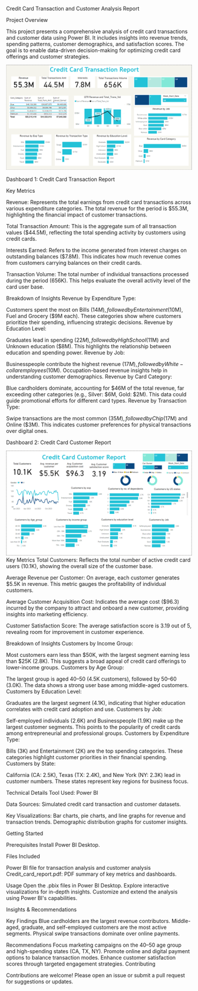Credit Card Transaction and Customer Analysis Report

Project Overview

This project presents a comprehensive analysis of credit card transactions and customer data using Power BI. It includes insights into revenue trends, spending patterns, customer demographics, and satisfaction scores. The goal is to enable data-driven decision-making for optimizing credit card offerings and customer strategies.


![Screenshot](SS.png)





Dashboard 1: Credit Card Transaction Report

Key Metrics

Revenue:
Represents the total earnings from credit card transactions across various expenditure categories. The total revenue for the period is $55.3M, highlighting the financial impact of customer transactions.

Total Transaction Amount:
This is the aggregate sum of all transaction values ($44.5M), reflecting the total spending activity by customers using credit cards.

Interests Earned:
Refers to the income generated from interest charges on outstanding balances ($7.8M). This indicates how much revenue comes from customers carrying balances on their credit cards.

Transaction Volume:
The total number of individual transactions processed during the period (656K). This helps evaluate the overall activity level of the card user base.

Breakdown of Insights
Revenue by Expenditure Type:

Customers spent the most on Bills ($14M), followed by Entertainment ($10M), Fuel and Grocery ($9M each).
These categories show where customers prioritize their spending, influencing strategic decisions.
Revenue by Education Level:

Graduates lead in spending ($22M), followed by High School ($11M) and Unknown education ($8M).
This highlights the relationship between education and spending power.
Revenue by Job:

Businesspeople contribute the highest revenue ($17M), followed by White-collar employees ($10M).
Occupation-based revenue insights help in understanding customer demographics.
Revenue by Card Category:

Blue cardholders dominate, accounting for $46M of the total revenue, far exceeding other categories (e.g., Silver: $6M, Gold: $2M).
This data could guide promotional efforts for different card types.
Revenue by Transaction Type:

Swipe transactions are the most common ($35M), followed by Chip ($17M) and Online ($3M).
This indicates customer preferences for physical transactions over digital ones.





Dashboard 2: Credit Card Customer Report


![Screenshot](Customers_DB.png)
Key Metrics
Total Customers:
Reflects the total number of active credit card users (10.1K), showing the overall size of the customer base.

Average Revenue per Customer:
On average, each customer generates $5.5K in revenue. This metric gauges the profitability of individual customers.

Average Customer Acquisition Cost:
Indicates the average cost ($96.3) incurred by the company to attract and onboard a new customer, providing insights into marketing efficiency.

Customer Satisfaction Score:
The average satisfaction score is 3.19 out of 5, revealing room for improvement in customer experience.

Breakdown of Insights
Customers by Income Group:

Most customers earn less than $50K, with the largest segment earning less than $25K (2.8K).
This suggests a broad appeal of credit card offerings to lower-income groups.
Customers by Age Group:

The largest group is aged 40–50 (4.5K customers), followed by 50–60 (3.0K).
The data shows a strong user base among middle-aged customers.
Customers by Education Level:

Graduates are the largest segment (4.1K), indicating that higher education correlates with credit card adoption and use.
Customers by Job:

Self-employed individuals (2.6K) and Businesspeople (1.9K) make up the largest customer segments.
This points to the popularity of credit cards among entrepreneurial and professional groups.
Customers by Expenditure Type:

Bills (3K) and Entertainment (2K) are the top spending categories.
These categories highlight customer priorities in their financial spending.
Customers by State:

California (CA: 2.5K), Texas (TX: 2.4K), and New York (NY: 2.3K) lead in customer numbers.
These states represent key regions for business focus.

Technical Details
Tool Used: Power BI

Data Sources: Simulated credit card transaction and customer datasets.

Key Visualizations:
Bar charts, pie charts, and line graphs for revenue and transaction trends.
Demographic distribution graphs for customer insights.

Getting Started

Prerequisites
Install Power BI Desktop.

Files Included

Power BI file for transaction analysis and customer analysis
Credit_card_report.pdf: PDF summary of key metrics and dashboards.


Usage
Open the .pbix files in Power BI Desktop.
Explore interactive visualizations for in-depth insights.
Customize and extend the analysis using Power BI's capabilities.

Insights & Recommendations

Key Findings
Blue cardholders are the largest revenue contributors.
Middle-aged, graduate, and self-employed customers are the most active segments.
Physical swipe transactions dominate over online payments.


Recommendations
Focus marketing campaigns on the 40–50 age group and high-spending states (CA, TX, NY).
Promote online and digital payment options to balance transaction modes.
Enhance customer satisfaction scores through targeted engagement strategies.
Contributing


Contributions are welcome! Please open an issue or submit a pull request for suggestions or updates.



